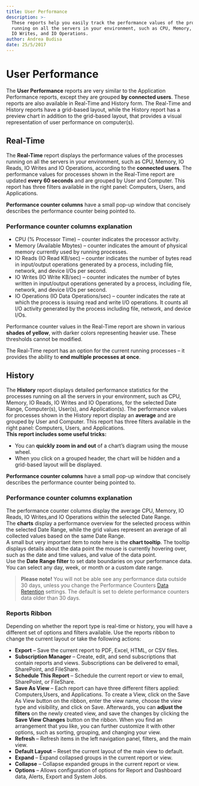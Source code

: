 ```yaml
---
title: User Performance
description: >-
  These reports help you easily track the performance values of the processes
  running on all the servers in your environment, such as CPU, Memory, IO Reads,
  IO Writes, and IO Operations.
author: Andrea Budisa
date: 25/5/2017
---
```


# User Performance

The **User Performance** reports are very similar to the Application Performance reports, except they are grouped **by connected users**. These reports are also available in Real-Time and History form. The Real-Time and History reports have a grid-based layout, while the History report has a preview chart in addition to the grid-based layout, that provides a visual representation of user performance on computer\(s\).

## Real-Time

The **Real-Time** report displays the performance values of the processes running on all the servers in your environment, such as CPU, Memory, IO Reads, IO Writes and IO Operations, according to the **connected users**. The performance values for processes shown in the Real-Time report are updated **every 60 seconds** and are grouped by User and Computer. This report has three filters available in the right panel: Computers, Users, and Applications.

**Performance counter columns** have a small pop-up window that concisely describes the performance counter being pointed to.

### Performance counter columns explanation

* CPU \(% Processor Time\) – counter indicates the processor activity.
* Memory \(Available Mbytes\) – counter indicates the amount of physical memory currently used by running processes.
* IO Reads \(IO Read KB/sec\) – counter indicates the number of bytes read in input/output operations generated by a process, including file, network, and device I/Os per second.
* IO Writes \(IO Write KB/sec\) – counter indicates the number of bytes written in input/output operations generated by a process, including file, network, and device I/Os per second.
* IO Operations \(IO Data Operations/sec\) – counter indicates the rate at which the process is issuing read and write I/O operations. It counts all I/O activity generated by the process including file, network, and device I/Os.

Performance counter values in the Real-Time report are shown in various **shades of yellow**, with darker colors representing heavier use. These thresholds cannot be modified.

The Real-Time report has an option for the current running processes – it provides the ability to **end multiple processes at once**.

## History

The **History** report displays detailed performance statistics for the processes running on all the servers in your environment, such as CPU, Memory, IO Reads, IO Writes and IO Operations, for the selected Date Range, Computer\(s\), User\(s\), and Application\(s\). The performance values for processes shown in the History report display an **average** and are grouped by User and Computer. This report has three filters available in the right panel: Computers, Users, and Applications.  
**This report includes some useful tricks:**

* You can **quickly zoom in and out** of a chart’s diagram using the mouse wheel.
* When you click on a grouped header, the chart will be hidden and a grid-based layout will be displayed.

**Performance counter columns** have a small pop-up window that concisely describes the performance counter being pointed to.

### Performance counter columns explanation

The performance counter columns display the average CPU, Memory, IO Reads, IO Writes,and IO Operations within the selected Date Range.  
The **charts** display a performance overview for the selected process within the selected Date Range, while the grid values represent an average of all collected values based on the same Date Range.  
A small but very important item to note here is the **chart tooltip**. The tooltip displays details about the data point the mouse is currently hovering over, such as the date and time values, and value of the data point.  
Use the **Date Range filter** to set date boundaries on your performance data. You can select any day, week, or month or a custom date range.

> **Please note!** You will not be able see any performance data outside 30 days, unless you change the Performance Counters [Data Retention](../../backstage-screen/configuration/options.md#data-retention) settings. The default is set to delete performance counters data older than 30 days.

### Reports Ribbon

Depending on whether the report type is real-time or history, you will have a different set of options and filters available. Use the reports ribbon to change the current layout or take the following actions:

* **Export** – Save the current report to PDF, Excel, HTML, or CSV files.
* **Subscription Manager** – Create, edit, and send subscriptions that contain reports and views. Subscriptions can be delivered to email, SharePoint, and FileShare.
* **Schedule This Report** – Schedule the current report or view to email, SharePoint, or FileShare.
* **Save As View** – Each report can have three different filters applied: Computers,Users, and Applications. To create a View, click on the Save As View button on the ribbon, enter the view name, choose the view type and visibility, and click on Save. Afterwards, you can **adjust the filters** on the newly created view, and save the changes by clicking the **Save View Changes** button on the ribbon. When you find an arrangement that you like, you can further customize it with other options, such as sorting, grouping, and changing your view.
* **Refresh** – Refresh items in the left navigation panel, filters, and the main view.
* **Default Layout** – Reset the current layout of the main view to default.
* **Expand** – Expand collapsed groups in the current report or view.
* **Collapse** – Collapse expanded groups in the current report or view.
* **Options** – Allows configuration of options for Report and Dashboard data, Alerts, Export and System Jobs.

